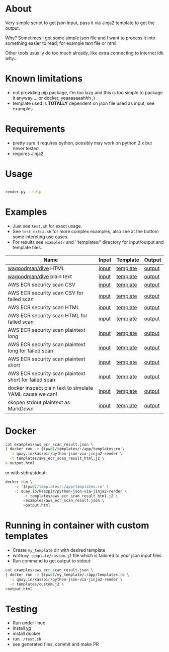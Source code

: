 # About

Very simple script to get json input, pass it via Jinja2 template to get the output.

Why? Sometimes I got some simple json file and I want to process it into
something easier to read, for example text file or html.

Other tools usually do too much already, like extra connecting to internet idk why...

# Known limitations

* not providing pip package, I'm too lazy and this is too simple to package it anyway.... or docker, yeaaaaaaahhh ;)
* template used is **TOTALLY** dependent on json file used as input, see examples

# Requirements

* pretty sure it requires python, possibly may work on python 2.x but never tested
* requires Jinja2

# Usage

```bash

render.py --help

```

# Examples

* Just see `test.sh` for exact usage.
* See `test_extra.sh` for more complex examples, also see at the bottom some intereting use cases.
* For results see `examples/` and `'templates/' directory for input/output and template files.

| Name | Input | Template | Output |
| ---- | ----- | -------- | ------ |
| [wagoodman/dive](https://github.com/wagoodman/dive) HTML | [input](examples/dive.json) | [template](templates/dive_html.j2) | [output](https://nvtkaszpir.github.io/python-json-via-jinja2-render/examples/dive_html.html) |
| [wagoodman/dive](https://github.com/wagoodman/dive) plain text | [input](examples/dive.json) | [template](templates/dive_plaintext.j2) | [output](https://nvtkaszpir.github.io/python-json-via-jinja2-render/examples/dive_plaintext.txt) |
| AWS ECR security scan CSV | [input](examples/aws_ecr_scan_result.json) | [template](templates/aws_ecr_scan_result_csv.j2) | [output](https://nvtkaszpir.github.io/python-json-via-jinja2-render/examples/aws_ecr_scan_result_csv.csv) |
| AWS ECR security scan CSV for failed scan | [input](examples/aws_ecr_scan_result_failed.json) | [template](templates/aws_ecr_scan_result_csv.j2) | [output](https://nvtkaszpir.github.io/python-json-via-jinja2-render/examples/aws_ecr_scan_result_csv_failed.csv) |
| AWS ECR security scan HTML | [input](examples/aws_ecr_scan_result.json) | [template](templates/aws_ecr_scan_result_html.j2) | [output](https://nvtkaszpir.github.io/python-json-via-jinja2-render/examples/aws_ecr_scan_result_html.html) |
| AWS ECR security scan HTML for failed scan | [input](examples/aws_ecr_scan_result_failed.json) | [template](templates/aws_ecr_scan_result_html.j2) | [output](https://nvtkaszpir.github.io/python-json-via-jinja2-render/examples/aws_ecr_scan_result_html_failed.html) |
| AWS ECR security scan plaintext long | [input](examples/aws_ecr_scan_result.json) | [template](templates/aws_ecr_scan_result_plaintext_long.j2) | [output](https://nvtkaszpir.github.io/python-json-via-jinja2-render/examples/aws_ecr_scan_result_plaintext_long.txt) |
| AWS ECR security scan plaintext long for failed scan | [input](examples/aws_ecr_scan_result_failed.json) | [template](templates/aws_ecr_scan_result_plaintext_long.j2) | [output](https://nvtkaszpir.github.io/python-json-via-jinja2-render/examples/aws_ecr_scan_result_plaintext_long_failed.txt) |
| AWS ECR security scan plaintext short | [input](examples/aws_ecr_scan_result.json) | [template](templates/aws_ecr_scan_result_plaintext_short.j2) | [output](https://nvtkaszpir.github.io/python-json-via-jinja2-render/examples/aws_ecr_scan_result_plaintext_short.txt) |
| AWS ECR security scan plaintext short for failed scan | [input](examples/aws_ecr_scan_result_failed.json) | [template](templates/aws_ecr_scan_result_plaintext_short.j2) | [output](https://nvtkaszpir.github.io/python-json-via-jinja2-render/examples/aws_ecr_scan_result_plaintext_short_failed.txt) |
| docker inspect plain text to simulate YAML cause we can! | [input](examples/docker_inspect.json) | [template](templates/docker_inspect_plaintext.j2) | [output](https://nvtkaszpir.github.io/python-json-via-jinja2-render/examples/docker_inspect_plaintext.yaml) |
| skopeo stdout plaintext as MarkDown | [input](examples/skopeo_stdout.json) | [template](templates/skopeo_markdown.j2) | [output](https://nvtkaszpir.github.io/python-json-via-jinja2-render/examples/skopeo_markdown.md) |

# Docker

```bash
cat examples/aws_ecr_scan_result.json \
| docker run -v $(pwd)/templates/:/app/templates:ro \
  -i quay.io/kaszpir/python-json-via-jinja2-render \
  -t templates/aws_ecr_scan_result_html.j2 \
> output.html
```

or with stdin/stdout:

```bash
docker run \
    -v "$(pwd)/templates/:/app/templates:ro" \
    -i quay.io/kaszpir/python-json-via-jinja2-render \
        -t templates/aws_ecr_scan_result_html.j2 \
        <examples/aws_ecr_scan_result.json \
        >output.html
```

# Running in container with custom templates

* Create `my_template` dir with desired template
* write `my_template/custom.j2` file which is tailored to your json input files
* Run command to get output to stdout:

```bash
cat examples/aws_ecr_scan_result.json \
| docker run -v $(pwd)/my_template/:/app/templates:ro \
  -i quay.io/kaszpir/python-json-via-jinja2-render \
  -t templates/custom.j2 \
>output.html

```

# Testing

* Run under linux
* install [yq](https://github.com/mikefarah/yq)
* install docker
* run `./test.sh`
* see generated files, commit and make PR
